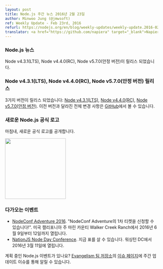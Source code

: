 ```yaml
---
layout: post
title: Node.js 주간 뉴스 2016년 2월 23일
author: Minwoo Jung (@jmwsoft)
ref: Weekly Update - Feb 23rd, 2016
refurl: https://nodejs.org/en/blog/weekly-updates/weekly-update.2016-02-22/
translator: <a href="https://github.com/napiera" target="_blank">Napier</a>
---
```


<!--
### Node.js News
Node v4.3.1 (LTS), Node v4.4.0 (RC) and Node v5.7.0 (Stable) are released.
-->

### Node.js 뉴스
Node v4.3.1(LTS), Node v4.4.0(RC), Node v5.7.0(안정 버전)이 릴리스 되었습니다.

<!--
### Node v4.3.1 (LTS), Node v4.4.0 (RC) and Node v5.7.0 (Stable) Releases

We have three releases: [Node v4.3.1 (LTS)](https://nodejs.org/en/blog/release/v4.3.1/), [Node v4.4.0 (RC)](https://github.com/nodejs/node/pull/5301) and [Node v5.7.0 (Stable)](https://nodejs.org/en/blog/release/v5.7.0/). Complete changelog from previous releases can be found [on GitHub](https://github.com/nodejs/node/blob/master/CHANGELOG.md).
-->

### Node v4.3.1(LTS), Node v4.4.0(RC), Node v5.7.0(안정 버전) 릴리스
3가지 버전이 릴리스 되었습니다: [Node v4.3.1(LTS)](https://nodejs.org/en/blog/release/v4.3.1/), [Node v4.4.0(RC)](https://github.com/nodejs/node/pull/5301), [Node v5.7.0(안정 버전)](https://nodejs.org/en/blog/release/v5.7.0/). 이전 버전과 달라진 전체 변경 사항은 [GitHub](https://github.com/nodejs/node/blob/master/CHANGELOG.md)에서 볼 수 있습니다.

<!--
### New official Node.js logo
As a result of an iteration on the official logo, we are proud to introduce and unveil our new logo

<img src="https://cloud.githubusercontent.com/assets/43438/13207731/d7c62f3e-d94c-11e5-8ff8-f32c74b13cc3.png" width="200">
-->

### 새로운 Node.js 공식 로고
마침내, 새로운 공식 로고를 공개합니다.

<img src="https://cloud.githubusercontent.com/assets/43438/13207731/d7c62f3e-d94c-11e5-8ff8-f32c74b13cc3.png" width="200">

<!--
### Upcoming Events

* [NodeConf Adventure 2016](https://ti.to/nodeconf/adventure-2016), "First batch of NodeConf Adventure tickets are up!", June 9th–12th, 2016 - Walker Creek Ranch, Marin, CA, USA
* [NationJS Node Day Conference](http://nationjs.com/), TICKETS ARE AVAILABLE NOW, March 11, 2016 - Washington, DC

Have an event about Node.js coming up? You can put your events here through the [Evangelism team repo](https://github.com/nodejs/evangelism) and announce it in the [Issues page](https://github.com/nodejs/evangelism/issues/), specifically the Weekly Updates issue.
-->

### 다가오는 이벤트

* [NodeConf Adventure 2016](https://ti.to/nodeconf/adventure-2016). "NodeConf Adventure의 1차 티켓을 신청할 수 있습니다!". 미국 캘리포니아 주 마린 카운티 Walker Creek Ranch에서 2016년 6월 9일부터 12일까지 열립니다.
* [NationJS Node Day Conference](http://nationjs.com/). 지금 표를 살 수 있습니다. 워싱턴 DC에서 2016년 3월 11일에 열립니다.

계획 중인 Node.js 이벤트가 있나요? [Evangelism 팀 저장소](https://github.com/nodejs/evangelism)의 [이슈 페이지](https://github.com/nodejs/evangelism/issues)에 주간 업데이트 이슈를 통해 알릴 수 있습니다.
